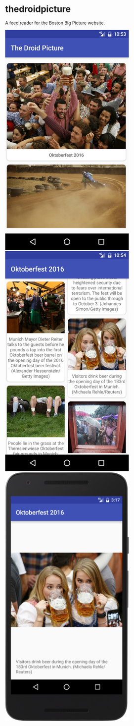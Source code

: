 # thedroidpicture

A feed reader for the Boston Big Picture website.

<img src="screenshot-feed-phone-nexus5x.png" width="400" />
<img src="screenshot-item-phone-nexus5x.png" width="400"  />
<img src="screenshot-detail-phone-nexus5x.png" width="400" />